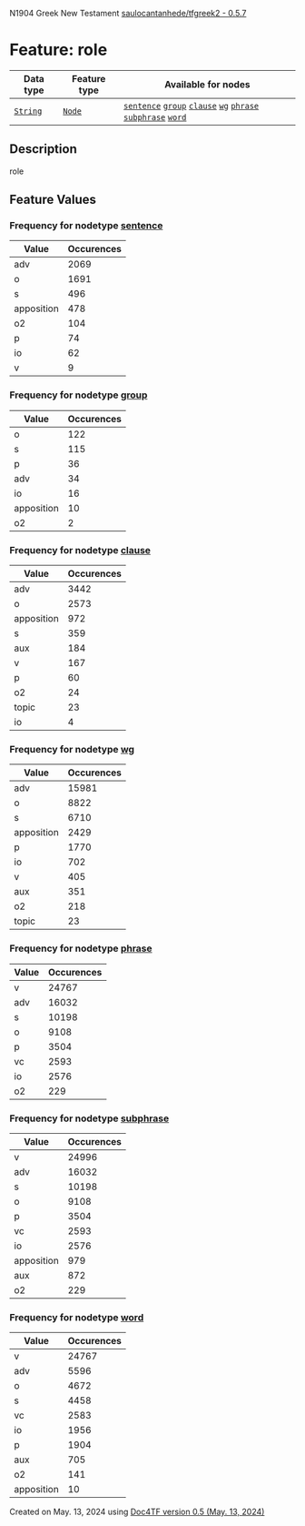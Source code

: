 N1904 Greek New Testament <a href="https://github.com/saulocantanhede/tfgreek2">saulocantanhede/tfgreek2 - 0.5.7</a>
# Feature: role
Data type|Feature type|Available for nodes
---|---|---
[`String`](featuresbydatatype.md#string)|[`Node`](featuresbytype.md#node)| [`sentence`](featuresbynodetype.md#sentence)  [`group`](featuresbynodetype.md#group)  [`clause`](featuresbynodetype.md#clause)  [`wg`](featuresbynodetype.md#wg)  [`phrase`](featuresbynodetype.md#phrase)  [`subphrase`](featuresbynodetype.md#subphrase)  [`word`](featuresbynodetype.md#word) 
## Description
role
## Feature Values
### Frequency for nodetype [sentence](featuresbynodetype.md#sentence)
Value|Occurences
---|---
adv|2069
o|1691
s|496
apposition|478
o2|104
p|74
io|62
v|9
### Frequency for nodetype [group](featuresbynodetype.md#group)
Value|Occurences
---|---
o|122
s|115
p|36
adv|34
io|16
apposition|10
o2|2
### Frequency for nodetype [clause](featuresbynodetype.md#clause)
Value|Occurences
---|---
adv|3442
o|2573
apposition|972
s|359
aux|184
v|167
p|60
o2|24
topic|23
io|4
### Frequency for nodetype [wg](featuresbynodetype.md#wg)
Value|Occurences
---|---
adv|15981
o|8822
s|6710
apposition|2429
p|1770
io|702
v|405
aux|351
o2|218
topic|23
### Frequency for nodetype [phrase](featuresbynodetype.md#phrase)
Value|Occurences
---|---
v|24767
adv|16032
s|10198
o|9108
p|3504
vc|2593
io|2576
o2|229
### Frequency for nodetype [subphrase](featuresbynodetype.md#subphrase)
Value|Occurences
---|---
v|24996
adv|16032
s|10198
o|9108
p|3504
vc|2593
io|2576
apposition|979
aux|872
o2|229
### Frequency for nodetype [word](featuresbynodetype.md#word)
Value|Occurences
---|---
v|24767
adv|5596
o|4672
s|4458
vc|2583
io|1956
p|1904
aux|705
o2|141
apposition|10
 

Created on May. 13, 2024 using [Doc4TF version 0.5 (May. 13, 2024)](https://github.com/tonyjurg/Doc4TF/blob/main/CreateFeatureDoc.ipynb) 